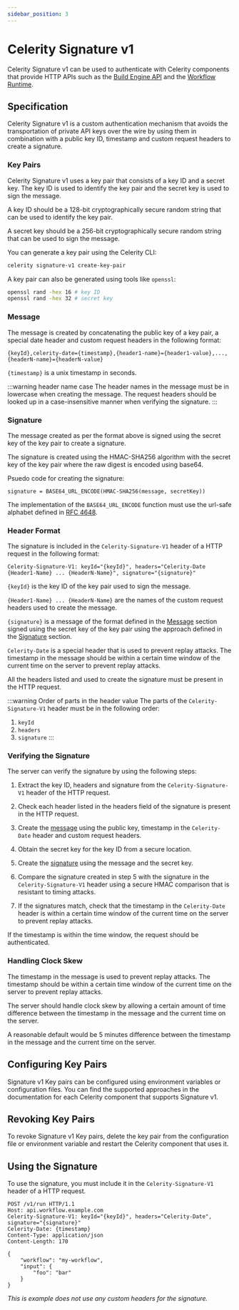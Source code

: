 ```yaml
---
sidebar_position: 3
---
```


# Celerity Signature v1

Celerity Signature v1 can be used to authenticate with Celerity components that provide HTTP APIs such as the [Build Engine API](/build-engine/docs/intro) and the [Workflow Runtime](/workflow-runtime/docs/intro).


## Specification

Celerity Signature v1 is a custom authentication mechanism that avoids the transportation of private API keys over the wire by using them in combination with a public key ID, timestamp and custom request headers to create a signature.

### Key Pairs

Celerity Signature v1 uses a key pair that consists of a key ID and a secret key. The key ID is used to identify the key pair and the secret key is used to sign the message.

A key ID should be a 128-bit cryptographically secure random string that can be used to identify the key pair.

A secret key should be a 256-bit cryptographically secure random string that can be used to sign the message.

You can generate a key pair using the Celerity CLI:

```bash
celerity signature-v1 create-key-pair
```

A key pair can also be generated using tools like `openssl`:

```bash
openssl rand -hex 16 # key ID
openssl rand -hex 32 # secret key
```

### Message

The message is created by concatenating the public key of a key pair, a special date header and custom request headers in the following format:

```
{keyId},celerity-date={timestamp},{header1-name}={header1-value},...,{headerN-name}={headerN-value}
```

`{timestamp}` is a unix timestamp in seconds.

:::warning header name case
The header names in the message must be in lowercase when creating the message.
The request headers should be looked up in a case-insensitive manner when verifying the signature.
:::

### Signature

The message created as per the format above is signed using the secret key of the key pair to create a signature.

The signature is created using the HMAC-SHA256 algorithm with the secret key of the key pair where the raw digest is encoded using base64.

Psuedo code for creating the signature:

```
signature = BASE64_URL_ENCODE(HMAC-SHA256(message, secretKey))
```

The implementation of the `BASE64_URL_ENCODE` function must use the url-safe alphabet defined in [RFC 4648](https://datatracker.ietf.org/doc/html/rfc4648#section-5).

### Header Format

The signature is included in the `Celerity-Signature-V1` header of a HTTP request in the following format:

```
Celerity-Signature-V1: keyId="{keyId}", headers="Celerity-Date {Header1-Name} ... {HeaderN-Name}", signature="{signature}"
```

`{keyId}` is the key ID of the key pair used to sign the message.

`{Header1-Name} ... {HeaderN-Name}` are the names of the custom request headers used to create the message.

`{signature}` is a message of the format defined in the [Message](#message) section signed using the secret key of the key pair using the approach defined in the [Signature](#signature) section.

`Celerity-Date` is a special header that is used to prevent replay attacks. The timestamp in the message should be within a certain time window of the current time on the server to prevent replay attacks.

All the headers listed and used to create the signature must be present in the HTTP request.

:::warning Order of parts in the header value
The parts of the `Celerity-Signature-V1` header must be in the following order:
1. `keyId`
2. `headers`
3. `signature`
:::

### Verifying the Signature

The server can verify the signature by using the following steps:

1. Extract the key ID, headers and signature from the `Celerity-Signature-V1` header of the HTTP request.
2. Check each header listed in the headers field of the signature is present in the HTTP request.
3. Create the [message](#message) using the public key, timestamp in the `Celerity-Date` header and custom request headers.
4. Obtain the secret key for the key ID from a secure location.
5. Create the [signature](#signature) using the message and the secret key.
6. Compare the signature created in step 5 with the signature in the `Celerity-Signature-V1` header using a secure HMAC comparison that is resistant to timing attacks.

7. If the signatures match, check that the timestamp in the `Celerity-Date` header is within a certain time window of the current time on the server to prevent replay attacks.

If the timestamp is within the time window, the request should be authenticated.

### Handling Clock Skew

The timestamp in the message is used to prevent replay attacks. The timestamp should be within a certain time window of the current time on the server to prevent replay attacks.

The server should handle clock skew by allowing a certain amount of time difference between the timestamp in the message and the current time on the server.

A reasonable default would be 5 minutes difference between the timestamp in the message and the current time on the server.

## Configuring Key Pairs

Signature v1 Key pairs can be configured using environment variables or configuration files.
You can find the supported approaches in the documentation for each Celerity component that supports Signature v1.

## Revoking Key Pairs

To revoke Signature v1 Key pairs, delete the key pair from the configuration file or environment variable and restart the Celerity component that uses it.

## Using the Signature

To use the signature, you must include it in the `Celerity-Signature-V1` header of a HTTP request.

```
POST /v1/run HTTP/1.1
Host: api.workflow.example.com
Celerity-Signature-V1: keyId="{keyId}", headers="Celerity-Date", signature="{signature}"
Celerity-Date: {timestamp}
Content-Type: application/json
Content-Length: 170

{
    "workflow": "my-workflow",
    "input": {
        "foo": "bar"
    }
}
```

_This is example does not use any custom headers for the signature._
